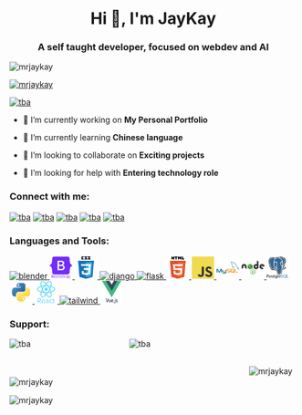 <h1 align="center">Hi 👋, I'm JayKay</h1>
<h3 align="center">A self taught developer, focused on webdev and AI</h3>

<p align="left"> <img src="https://komarev.com/ghpvc/?username=mrjaykay&label=Profile%20views&color=0e75b6&style=flat" alt="mrjaykay" /> </p>

<p align="left"> <a href="https://github.com/ryo-ma/github-profile-trophy"><img src="https://github-profile-trophy.vercel.app/?username=mrjaykay" alt="mrjaykay" /></a> </p>

<p align="left"> <a href="https://twitter.com/tba" target="blank"><img src="https://img.shields.io/twitter/follow/tba?logo=twitter&style=for-the-badge" alt="tba" /></a> </p>

- 🔭 I’m currently working on **My Personal Portfolio**

- 🌱 I’m currently learning **Chinese language**

- 👯 I’m looking to collaborate on **Exciting projects**

- 🤝 I’m looking for help with **Entering technology role**

<h3 align="left">Connect with me:</h3>
<p align="left">
<a href="https://twitter.com/tba" target="blank"><img align="center" src="https://raw.githubusercontent.com/rahuldkjain/github-profile-readme-generator/master/src/images/icons/Social/twitter.svg" alt="tba" height="30" width="40" /></a>
<a href="https://linkedin.com/in/tba" target="blank"><img align="center" src="https://raw.githubusercontent.com/rahuldkjain/github-profile-readme-generator/master/src/images/icons/Social/linked-in-alt.svg" alt="tba" height="30" width="40" /></a>
<a href="https://fb.com/tba" target="blank"><img align="center" src="https://raw.githubusercontent.com/rahuldkjain/github-profile-readme-generator/master/src/images/icons/Social/facebook.svg" alt="tba" height="30" width="40" /></a>
<a href="https://instagram.com/tba" target="blank"><img align="center" src="https://raw.githubusercontent.com/rahuldkjain/github-profile-readme-generator/master/src/images/icons/Social/instagram.svg" alt="tba" height="30" width="40" /></a>
<a href="https://www.youtube.com/c/tba" target="blank"><img align="center" src="https://raw.githubusercontent.com/rahuldkjain/github-profile-readme-generator/master/src/images/icons/Social/youtube.svg" alt="tba" height="30" width="40" /></a>
</p>

<h3 align="left">Languages and Tools:</h3>
<p align="left"> <a href="https://www.blender.org/" target="_blank" rel="noreferrer"> <img src="https://download.blender.org/branding/community/blender_community_badge_white.svg" alt="blender" width="40" height="40"/> </a> <a href="https://getbootstrap.com" target="_blank" rel="noreferrer"> <img src="https://raw.githubusercontent.com/devicons/devicon/master/icons/bootstrap/bootstrap-plain-wordmark.svg" alt="bootstrap" width="40" height="40"/> </a> <a href="https://www.w3schools.com/css/" target="_blank" rel="noreferrer"> <img src="https://raw.githubusercontent.com/devicons/devicon/master/icons/css3/css3-original-wordmark.svg" alt="css3" width="40" height="40"/> </a> <a href="https://www.djangoproject.com/" target="_blank" rel="noreferrer"> <img src="https://cdn.worldvectorlogo.com/logos/django.svg" alt="django" width="40" height="40"/> </a> <a href="https://flask.palletsprojects.com/" target="_blank" rel="noreferrer"> <img src="https://www.vectorlogo.zone/logos/pocoo_flask/pocoo_flask-icon.svg" alt="flask" width="40" height="40"/> </a> <a href="https://www.w3.org/html/" target="_blank" rel="noreferrer"> <img src="https://raw.githubusercontent.com/devicons/devicon/master/icons/html5/html5-original-wordmark.svg" alt="html5" width="40" height="40"/> </a> <a href="https://developer.mozilla.org/en-US/docs/Web/JavaScript" target="_blank" rel="noreferrer"> <img src="https://raw.githubusercontent.com/devicons/devicon/master/icons/javascript/javascript-original.svg" alt="javascript" width="40" height="40"/> </a> <a href="https://www.mysql.com/" target="_blank" rel="noreferrer"> <img src="https://raw.githubusercontent.com/devicons/devicon/master/icons/mysql/mysql-original-wordmark.svg" alt="mysql" width="40" height="40"/> </a> <a href="https://nodejs.org" target="_blank" rel="noreferrer"> <img src="https://raw.githubusercontent.com/devicons/devicon/master/icons/nodejs/nodejs-original-wordmark.svg" alt="nodejs" width="40" height="40"/> </a> <a href="https://www.postgresql.org" target="_blank" rel="noreferrer"> <img src="https://raw.githubusercontent.com/devicons/devicon/master/icons/postgresql/postgresql-original-wordmark.svg" alt="postgresql" width="40" height="40"/> </a> <a href="https://www.python.org" target="_blank" rel="noreferrer"> <img src="https://raw.githubusercontent.com/devicons/devicon/master/icons/python/python-original.svg" alt="python" width="40" height="40"/> </a> <a href="https://reactjs.org/" target="_blank" rel="noreferrer"> <img src="https://raw.githubusercontent.com/devicons/devicon/master/icons/react/react-original-wordmark.svg" alt="react" width="40" height="40"/> </a> <a href="https://tailwindcss.com/" target="_blank" rel="noreferrer"> <img src="https://www.vectorlogo.zone/logos/tailwindcss/tailwindcss-icon.svg" alt="tailwind" width="40" height="40"/> </a> <a href="https://vuejs.org/" target="_blank" rel="noreferrer"> <img src="https://raw.githubusercontent.com/devicons/devicon/master/icons/vuejs/vuejs-original-wordmark.svg" alt="vuejs" width="40" height="40"/> </a> </p>

<h3 align="left">Support:</h3>
<p><a href="https://www.buymeacoffee.com/tba"> <img align="left" src="https://cdn.buymeacoffee.com/buttons/v2/default-yellow.png" height="50" width="210" alt="tba" /></a><a href="https://ko-fi.com/tba"> <img align="left" src="https://cdn.ko-fi.com/cdn/kofi3.png?v=3" height="50" width="210" alt="tba" /></a></p><br><br>

<p><img align="left" src="https://github-readme-stats.vercel.app/api/top-langs?username=mrjaykay&show_icons=true&locale=en&layout=compact" alt="mrjaykay" /></p>

<p>&nbsp;<img align="center" src="https://github-readme-stats.vercel.app/api?username=mrjaykay&show_icons=true&locale=en" alt="mrjaykay" /></p>

<p><img align="center" src="https://github-readme-streak-stats.herokuapp.com/?user=mrjaykay&" alt="mrjaykay" /></p>
